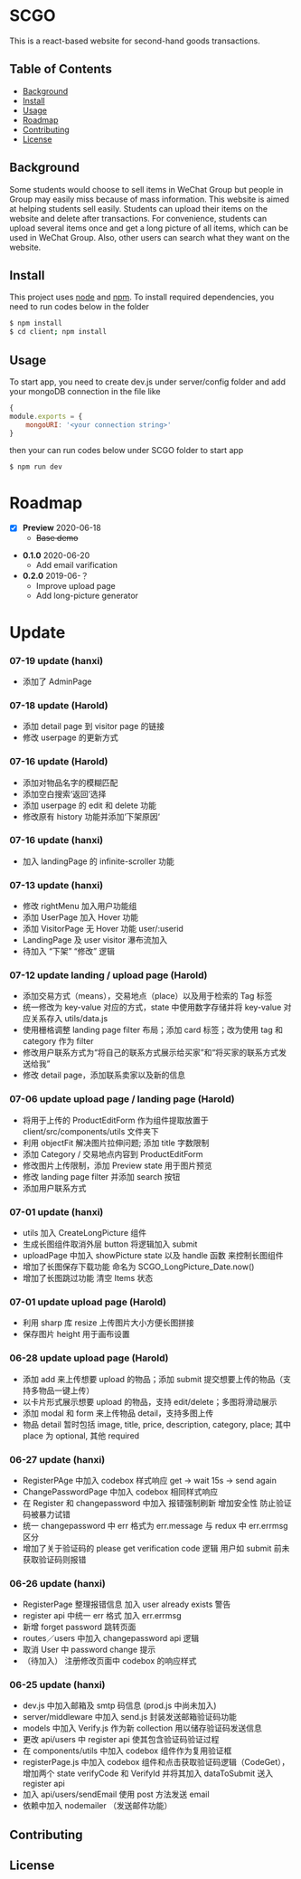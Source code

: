 # SCGO

This is a react-based website for second-hand goods transactions.

## Table of Contents

- [Background](#background)
- [Install](#install)
- [Usage](#usage)
- [Roadmap](#roadmap)
- [Contributing](#contributing)
- [License](#license)

## Background

Some students would choose to sell items in WeChat Group but people in Group may easily miss because of mass information. This website is aimed at helping students sell easily. Students can upload their items on the website and delete after transactions. For convenience, students can upload several items once and get a long picture of all items, which can be used in WeChat Group. Also, other users can search what they want on the website.

## Install

This project uses [node](http://nodejs.org) and [npm](https://npmjs.com). To install required dependencies, you need to run codes below in the folder

```sh
$ npm install
$ cd client; npm install
```

## Usage

To start app, you need to create dev.js under server/config folder and add your mongoDB connection in the file like

```js
{
module.exports = {
    mongoURI: '<your connection string>'
}
```

then your can run codes below under SCGO folder to start app

```
$ npm run dev
```

# Roadmap

- [x] **Preview** 2020-06-18
  - ~~Base demo~~
- **0.1.0** 2020-06-20
  - Add email varification
- **0.2.0** 2019-06-？
  - Improve upload page
  - Add long-picture generator

# Update

### 07-19 update (hanxi)

- 添加了 AdminPage

### 07-18 update (Harold)

- 添加 detail page 到 visitor page 的链接
- 修改 userpage 的更新方式

### 07-16 update (Harold)

- 添加对物品名字的模糊匹配
- 添加空白搜索‘返回’选择
- 添加 userpage 的 edit 和 delete 功能
- 修改原有 history 功能并添加‘下架原因‘

### 07-16 update (hanxi)

- 加入 landingPage 的 infinite-scroller 功能

### 07-13 update (hanxi)

- 修改 rightMenu 加入用户功能组
- 添加 UserPage 加入 Hover 功能
- 添加 VisitorPage 无 Hover 功能 user/:userid
- LandingPage 及 user visitor 瀑布流加入
- 待加入 “下架” “修改” 逻辑

### 07-12 update landing / upload page (Harold)

- 添加交易方式（means），交易地点（place）以及用于检索的 Tag 标签
- 统一修改为 key-value 对应的方式，state 中使用数字存储并将 key-value 对应关系存入 utils/data.js
- 使用栅格调整 landing page filter 布局；添加 card 标签；改为使用 tag 和 category 作为 filter
- 修改用户联系方式为“将自己的联系方式展示给买家”和“将买家的联系方式发送给我”
- 修改 detail page，添加联系卖家以及新的信息

### 07-06 update upload page / landing page (Harold)

- 将用于上传的 ProductEditForm 作为组件提取放置于 client/src/components/utils 文件夹下
- 利用 objectFit 解决图片拉伸问题; 添加 title 字数限制
- 添加 Category / 交易地点内容到 ProductEditForm
- 修改图片上传限制，添加 Preview state 用于图片预览
- 修改 landing page filter 并添加 search 按钮
- 添加用户联系方式

### 07-01 update (hanxi)

- utils 加入 CreateLongPicture 组件
- 生成长图组件取消外层 button 将逻辑加入 submit
- uploadPage 中加入 showPicture state 以及 handle 函数 来控制长图组件
- 增加了长图保存下载功能 命名为 SCGO_LongPicture_Date.now()
- 增加了长图跳过功能 清空 Items 状态

### 07-01 update upload page (Harold)

- 利用 sharp 库 resize 上传图片大小方便长图拼接
- 保存图片 height 用于画布设置

### 06-28 update upload page (Harold)

- 添加 add 来上传想要 upload 的物品；添加 submit 提交想要上传的物品（支持多物品一键上传）
- 以卡片形式展示想要 upload 的物品，支持 edit/delete；多图将滑动展示
- 添加 modal 和 form 来上传物品 detail，支持多图上传
- 物品 detail 暂时包括 image, title, price, description, category, place; 其中 place 为 optional, 其他 required

### 06-27 update (hanxi)

- RegisterPAge 中加入 codebox 样式响应 get -> wait 15s -> send again
- ChangePasswordPage 中加入 codebox 相同样式响应
- 在 Register 和 changepassword 中加入 报错强制刷新 增加安全性 防止验证码被暴力试错
- 统一 changepassword 中 err 格式为 err.message 与 redux 中 err.errmsg 区分
- 增加了关于验证码的 please get verification code 逻辑 用户如 submit 前未获取验证码则报错

### 06-26 update (hanxi)

- RegisterPage 整理报错信息 加入 user already exists 警告
- register api 中统一 err 格式 加入 err.errmsg
- 新增 forget password 跳转页面
- routes／users 中加入 changepassword api 逻辑
- 取消 User 中 password change 提示
- （待加入） 注册修改页面中 codebox 的响应样式

### 06-25 update (hanxi)

- dev.js 中加入邮箱及 smtp 码信息 (prod.js 中尚未加入)
- server/middleware 中加入 send.js 封装发送邮箱验证码功能
- models 中加入 Verify.js 作为新 collection 用以储存验证码发送信息
- 更改 api/users 中 register api 使其包含验证码验证过程
- 在 components/utils 中加入 codebox 组件作为复用验证框
- registerPage.js 中加入 codebox 组件和点击获取验证码逻辑（CodeGet），增加两个 state verifyCode 和 VerifyId 并将其加入 dataToSubmit 送入 register api
- 加入 api/users/sendEmail 使用 post 方法发送 email
- 依赖中加入 nodemailer （发送邮件功能）

## Contributing

## License
